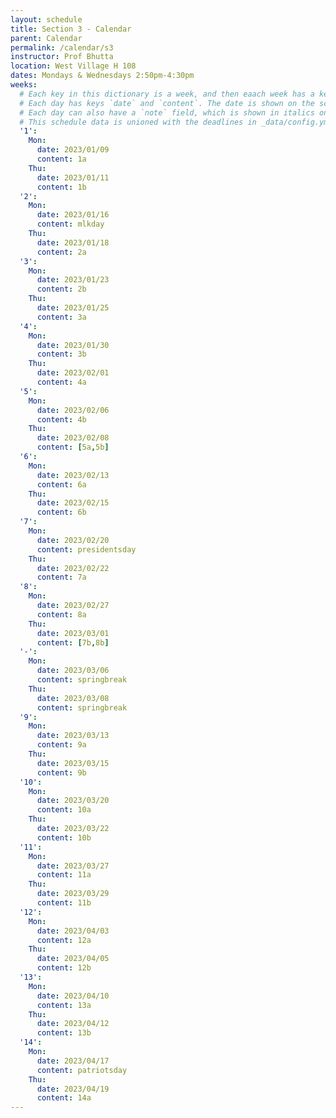 ```yaml
---
layout: schedule
title: Section 3 - Calendar
parent: Calendar
permalink: /calendar/s3
instructor: Prof Bhutta
location: West Village H 108
dates: Mondays & Wednesdays 2:50pm-4:30pm
weeks:
  # Each key in this dictionary is a week, and then eaach week has a key in [Mon, Tue, Wed, Thu, Fri].
  # Each day has keys `date` and `content`. The date is shown on the schedule, and `content` is a key into the yml file in _data/modules.yml. `content` may be an array.
  # Each day can also have a `note` field, which is shown in italics on the calendar.
  # This schedule data is unioned with the deadlines in _data/config.yml
  '1':
    Mon:
      date: 2023/01/09
      content: 1a
    Thu:
      date: 2023/01/11
      content: 1b
  '2':
    Mon:
      date: 2023/01/16
      content: mlkday 
    Thu:
      date: 2023/01/18
      content: 2a
  '3':
    Mon:
      date: 2023/01/23
      content: 2b
    Thu:
      date: 2023/01/25
      content: 3a
  '4':
    Mon:
      date: 2023/01/30
      content: 3b
    Thu:
      date: 2023/02/01
      content: 4a
  '5':
    Mon:
      date: 2023/02/06
      content: 4b
    Thu:
      date: 2023/02/08
      content: [5a,5b]
  '6':
    Mon:
      date: 2023/02/13
      content: 6a
    Thu:
      date: 2023/02/15
      content: 6b
  '7':
    Mon:
      date: 2023/02/20
      content: presidentsday
    Thu:
      date: 2023/02/22
      content: 7a
  '8':
    Mon:
      date: 2023/02/27
      content: 8a
    Thu:
      date: 2023/03/01
      content: [7b,8b]
  '-':
    Mon:
      date: 2023/03/06
      content: springbreak
    Thu:
      date: 2023/03/08
      content: springbreak
  '9':
    Mon:
      date: 2023/03/13
      content: 9a
    Thu:
      date: 2023/03/15
      content: 9b
  '10':
    Mon:
      date: 2023/03/20
      content: 10a
    Thu:
      date: 2023/03/22
      content: 10b
  '11':
    Mon:
      date: 2023/03/27
      content: 11a
    Thu:
      date: 2023/03/29
      content: 11b
  '12':
    Mon:
      date: 2023/04/03
      content: 12a
    Thu:
      date: 2023/04/05
      content: 12b
  '13':
    Mon:
      date: 2023/04/10
      content: 13a
    Thu:
      date: 2023/04/12
      content: 13b
  '14':
    Mon:
      date: 2023/04/17
      content: patriotsday
    Thu:
      date: 2023/04/19
      content: 14a
---
```

